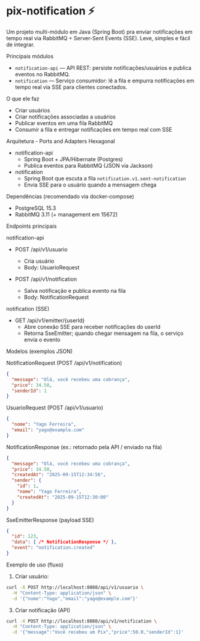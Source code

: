 # pix-notification ⚡️

Um projeto multi-módulo em Java (Spring Boot) pra enviar notificações em tempo real via RabbitMQ + Server-Sent Events (SSE). Leve, simples e fácil de integrar.

Principais módulos
- `notification-api` — API REST: persiste notificações/usuários e publica eventos no RabbitMQ.
- `notification` — Serviço consumidor: lê a fila e empurra notificações em tempo real via SSE para clientes conectados.

O que ele faz
- Criar usuários
- Criar notificações associadas a usuários
- Publicar eventos em uma fila RabbitMQ
- Consumir a fila e entregar notificações em tempo real com SSE

Arquitetura - Ports and Adapters Hexagonal
- notification-api
  - Spring Boot + JPA/Hibernate (Postgres)
  - Publica eventos para RabbitMQ (JSON via Jackson)
- notification
  - Spring Boot que escuta a fila `notification.v1.sent-notification`
  - Envia SSE para o usuário quando a mensagem chega

Dependências (recomendado via docker-compose)
- PostgreSQL 15.3
- RabbitMQ 3.11 (+ management em 15672)

Endpoints principais

notification-api
- POST /api/v1/usuario
  - Cria usuário
  - Body: UsuarioRequest

- POST /api/v1/notification
  - Salva notificação e publica evento na fila
  - Body: NotificationRequest

notification (SSE)
- GET /api/v1/emitter/{userId}
  - Abre conexão SSE para receber notificações do userId
  - Retorna SseEmitter; quando chegar mensagem na fila, o serviço envia o evento

Modelos (exemplos JSON)

NotificationRequest (POST /api/v1/notification)
```json
{
  "message": "Olá, você recebeu uma cobrança",
  "price": 34.50,
  "senderId": 1
}
```

UsuarioRequest (POST /api/v1/usuario)
```json
{
  "nome": "Yago Ferreira",
  "email": "yago@example.com"
}
```

NotificationResponse (ex.: retornado pela API / enviado na fila)
```json
{
  "message": "Olá, você recebeu uma cobrança",
  "price": 34.50,
  "createdAt": "2025-09-15T12:34:56",
  "sender": {
    "id": 1,
    "nome": "Yago Ferreira",
    "createdAt": "2025-09-15T12:30:00"
  }
}
```

SseEmitterResponse (payload SSE)
```json
{
  "id": 123,
  "data": { /* NotificationResponse */ },
  "event": "notification.created"
}
```

Exemplo de uso (fluxo)
1) Criar usuário:
```bash
curl -X POST http://localhost:8080/api/v1/usuario \
  -H "Content-Type: application/json" \
  -d '{"nome":"Yago","email":"yago@example.com"}'
```

3) Criar notificação (API)
```bash
curl -X POST http://localhost:8080/api/v1/notification \
  -H "Content-Type: application/json" \
  -d '{"message":"Você recebeu um Pix","price":50.0,"senderId":1}'
```
